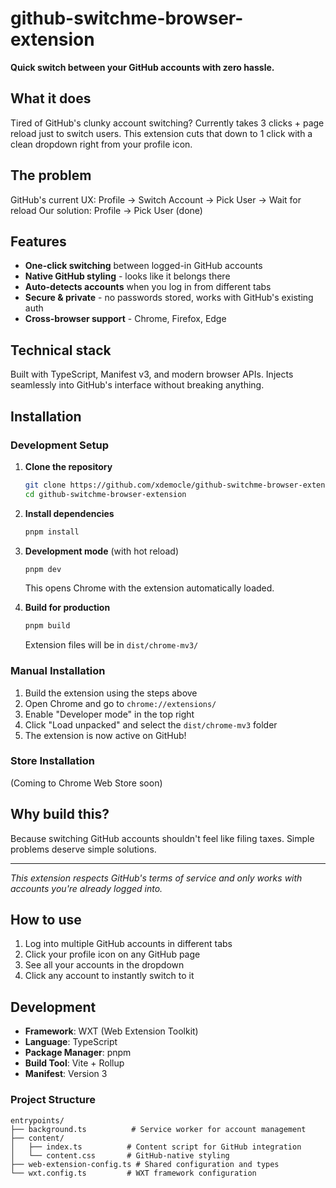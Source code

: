 # github-switchme-browser-extension

**Quick switch between your GitHub accounts with zero hassle.**

## What it does

Tired of GitHub's clunky account switching? Currently takes 3 clicks + page reload just to switch users. This extension cuts that down to 1 click with a clean dropdown right from your profile icon.

## The problem

GitHub's current UX: Profile → Switch Account → Pick User → Wait for reload
Our solution: Profile → Pick User (done)

## Features

- **One-click switching** between logged-in GitHub accounts
- **Native GitHub styling** - looks like it belongs there
- **Auto-detects accounts** when you log in from different tabs
- **Secure & private** - no passwords stored, works with GitHub's existing auth
- **Cross-browser support** - Chrome, Firefox, Edge

## Technical stack

Built with TypeScript, Manifest v3, and modern browser APIs. Injects seamlessly into GitHub's interface without breaking anything.

## Installation

### Development Setup

1. **Clone the repository**

   ```bash
   git clone https://github.com/xdemocle/github-switchme-browser-extension.git
   cd github-switchme-browser-extension
   ```

2. **Install dependencies**

   ```bash
   pnpm install
   ```

3. **Development mode** (with hot reload)

   ```bash
   pnpm dev
   ```

   This opens Chrome with the extension automatically loaded.

4. **Build for production**

   ```bash
   pnpm build
   ```

   Extension files will be in `dist/chrome-mv3/`

### Manual Installation

1. Build the extension using the steps above
2. Open Chrome and go to `chrome://extensions/`
3. Enable "Developer mode" in the top right
4. Click "Load unpacked" and select the `dist/chrome-mv3` folder
5. The extension is now active on GitHub!

### Store Installation

(Coming to Chrome Web Store soon)

## Why build this?

Because switching GitHub accounts shouldn't feel like filing taxes. Simple problems deserve simple solutions.

---

*This extension respects GitHub's terms of service and only works with accounts you're already logged into.*

## How to use

1. Log into multiple GitHub accounts in different tabs
2. Click your profile icon on any GitHub page
3. See all your accounts in the dropdown
4. Click any account to instantly switch to it

## Development

- **Framework**: WXT (Web Extension Toolkit)
- **Language**: TypeScript
- **Package Manager**: pnpm
- **Build Tool**: Vite + Rollup
- **Manifest**: Version 3

### Project Structure

```text
entrypoints/
├── background.ts          # Service worker for account management
├── content/
│   ├── index.ts          # Content script for GitHub integration
│   └── content.css       # GitHub-native styling
├── web-extension-config.ts # Shared configuration and types
└── wxt.config.ts         # WXT framework configuration
```
